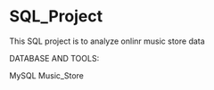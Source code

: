 # SQL_Project

This SQL project is to analyze onlinr music store data


DATABASE AND TOOLS:

  MySQL
  Music_Store
